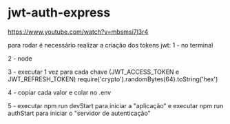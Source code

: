 # jwt-auth-express
https://www.youtube.com/watch?v=mbsmsi7l3r4

para rodar é necessário realizar a criação dos tokens jwt:
1 - no terminal

2 - node

3 - executar 1 vez para cada chave (JWT_ACCESS_TOKEN e JWT_REFRESH_TOKEN) require('crypto').randomBytes(64).toString('hex')

4 - copiar cada valor e colar no .env

5 - executar 
		npm run devStart 
	para iniciar a "aplicação"
	e executar
		npm run authStart
	para iniciar o "servidor de autenticação"
